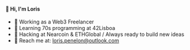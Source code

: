#### 👋 Hi, I'm Loris

- 🔭 Working as a Web3 Freelancer
- 🌱 Learning 70s programming at 42Lisboa
- 👯 Hacking at Nearcoin & ETHGlobal / Always ready to build new ideas
- 💬 Reach me at: loris.penelon@outlook.com
